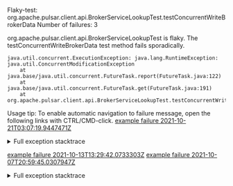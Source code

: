         
Flaky-test: org.apache.pulsar.client.api.BrokerServiceLookupTest.testConcurrentWriteBrokerData
Number of failures: 3

org.apache.pulsar.client.api.BrokerServiceLookupTest is flaky. The testConcurrentWriteBrokerData test method fails sporadically.

```
java.util.concurrent.ExecutionException: java.lang.RuntimeException: java.util.ConcurrentModificationException
	at java.base/java.util.concurrent.FutureTask.report(FutureTask.java:122)
	at java.base/java.util.concurrent.FutureTask.get(FutureTask.java:191)
	at org.apache.pulsar.client.api.BrokerServiceLookupTest.testConcurrentWriteBrokerData(BrokerServiceLookupTest.java:238)
```

Usage tip: To enable automatic navigation to failure message, open the following links with CTRL/CMD-click.
[example failure 2021-10-21T03:07:19.9447471Z](https://github.com/apache/pulsar/runs/3959210236?check_suite_focus=true?check_suite_focus=true#step:9:584)


<details>
<summary>Full exception stacktrace</summary>
<code><pre>
java.util.concurrent.ExecutionException: java.lang.RuntimeException: java.util.ConcurrentModificationException
	at java.base/java.util.concurrent.FutureTask.report(FutureTask.java:122)
	at java.base/java.util.concurrent.FutureTask.get(FutureTask.java:191)
	at org.apache.pulsar.client.api.BrokerServiceLookupTest.testConcurrentWriteBrokerData(BrokerServiceLookupTest.java:238)
	at java.base/jdk.internal.reflect.NativeMethodAccessorImpl.invoke0(Native Method)
	at java.base/jdk.internal.reflect.NativeMethodAccessorImpl.invoke(NativeMethodAccessorImpl.java:62)
	at java.base/jdk.internal.reflect.DelegatingMethodAccessorImpl.invoke(DelegatingMethodAccessorImpl.java:43)
	at java.base/java.lang.reflect.Method.invoke(Method.java:566)
	at org.testng.internal.MethodInvocationHelper.invokeMethod(MethodInvocationHelper.java:132)
	at org.testng.internal.InvokeMethodRunnable.runOne(InvokeMethodRunnable.java:45)
	at org.testng.internal.InvokeMethodRunnable.call(InvokeMethodRunnable.java:73)
	at org.testng.internal.InvokeMethodRunnable.call(InvokeMethodRunnable.java:11)
	at java.base/java.util.concurrent.FutureTask.run(FutureTask.java:264)
	at java.base/java.util.concurrent.ThreadPoolExecutor.runWorker(ThreadPoolExecutor.java:1128)
	at java.base/java.util.concurrent.ThreadPoolExecutor$Worker.run(ThreadPoolExecutor.java:628)
	at java.base/java.lang.Thread.run(Thread.java:829)
Caused by: java.lang.RuntimeException: java.util.ConcurrentModificationException
	at org.apache.pulsar.client.api.BrokerServiceLookupTest.lambda$testConcurrentWriteBrokerData$0(BrokerServiceLookupTest.java:226)
	at java.base/java.util.concurrent.Executors$RunnableAdapter.call(Executors.java:515)
	... 4 more
Caused by: java.util.ConcurrentModificationException
	at java.base/java.util.HashMap$HashIterator.nextNode(HashMap.java:1493)
	at java.base/java.util.HashMap$KeyIterator.next(HashMap.java:1516)
	at org.apache.pulsar.policies.data.loadbalancer.LocalBrokerData.updateBundleData(LocalBrokerData.java:205)
	at org.apache.pulsar.policies.data.loadbalancer.LocalBrokerData.update(LocalBrokerData.java:159)
	at org.apache.pulsar.broker.loadbalance.impl.ModularLoadManagerImpl.updateLocalBrokerData(ModularLoadManagerImpl.java:916)
	at org.apache.pulsar.broker.loadbalance.impl.ModularLoadManagerWrapper.generateLoadReport(ModularLoadManagerWrapper.java:61)
	at org.apache.pulsar.client.api.BrokerServiceLookupTest.lambda$testConcurrentWriteBrokerData$0(BrokerServiceLookupTest.java:224)
	... 5 more

</pre></code>
</details>

[example failure 2021-10-13T13:29:42.0733303Z](https://github.com/apache/pulsar/runs/3882997418?check_suite_focus=true?check_suite_focus=true#step:9:580)
[example failure 2021-10-07T20:59:45.0307947Z](https://github.com/apache/pulsar/runs/3832038937?check_suite_focus=true?check_suite_focus=true#step:9:580)


<details>
<summary>Full exception stacktrace</summary>
<code><pre>
java.util.concurrent.ExecutionException: java.lang.RuntimeException: java.util.ConcurrentModificationException
	at java.base/java.util.concurrent.FutureTask.report(FutureTask.java:122)
	at java.base/java.util.concurrent.FutureTask.get(FutureTask.java:191)
	at org.apache.pulsar.client.api.BrokerServiceLookupTest.testConcurrentWriteBrokerData(BrokerServiceLookupTest.java:238)
	at java.base/jdk.internal.reflect.NativeMethodAccessorImpl.invoke0(Native Method)
	at java.base/jdk.internal.reflect.NativeMethodAccessorImpl.invoke(NativeMethodAccessorImpl.java:62)
	at java.base/jdk.internal.reflect.DelegatingMethodAccessorImpl.invoke(DelegatingMethodAccessorImpl.java:43)
	at java.base/java.lang.reflect.Method.invoke(Method.java:566)
	at org.testng.internal.MethodInvocationHelper.invokeMethod(MethodInvocationHelper.java:132)
	at org.testng.internal.InvokeMethodRunnable.runOne(InvokeMethodRunnable.java:45)
	at org.testng.internal.InvokeMethodRunnable.call(InvokeMethodRunnable.java:73)
	at org.testng.internal.InvokeMethodRunnable.call(InvokeMethodRunnable.java:11)
	at java.base/java.util.concurrent.FutureTask.run(FutureTask.java:264)
	at java.base/java.util.concurrent.ThreadPoolExecutor.runWorker(ThreadPoolExecutor.java:1128)
	at java.base/java.util.concurrent.ThreadPoolExecutor$Worker.run(ThreadPoolExecutor.java:628)
	at java.base/java.lang.Thread.run(Thread.java:829)
Caused by: java.lang.RuntimeException: java.util.ConcurrentModificationException
	at org.apache.pulsar.client.api.BrokerServiceLookupTest.lambda$testConcurrentWriteBrokerData$1(BrokerServiceLookupTest.java:233)
	at java.base/java.util.concurrent.Executors$RunnableAdapter.call(Executors.java:515)
	... 4 more
Caused by: java.util.ConcurrentModificationException
	at java.base/java.util.HashMap$HashIterator.nextNode(HashMap.java:1493)
	at java.base/java.util.HashMap$KeyIterator.next(HashMap.java:1516)
	at org.apache.pulsar.policies.data.loadbalancer.LocalBrokerData.updateBundleData(LocalBrokerData.java:205)
	at org.apache.pulsar.policies.data.loadbalancer.LocalBrokerData.update(LocalBrokerData.java:159)
	at org.apache.pulsar.broker.loadbalance.impl.ModularLoadManagerImpl.updateLocalBrokerData(ModularLoadManagerImpl.java:917)
	at org.apache.pulsar.broker.loadbalance.impl.ModularLoadManagerImpl.writeBrokerDataOnZooKeeper(ModularLoadManagerImpl.java:964)
	at org.apache.pulsar.broker.loadbalance.impl.ModularLoadManagerImpl.writeBrokerDataOnZooKeeper(ModularLoadManagerImpl.java:957)
	at org.apache.pulsar.broker.loadbalance.impl.ModularLoadManagerWrapper.writeLoadReportOnZookeeper(ModularLoadManagerWrapper.java:112)
	at org.apache.pulsar.client.api.BrokerServiceLookupTest.lambda$testConcurrentWriteBrokerData$1(BrokerServiceLookupTest.java:231)
	... 5 more

</pre></code>
</details>

